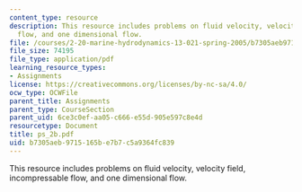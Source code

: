 ```yaml
---
content_type: resource
description: This resource includes problems on fluid velocity, velocity field, incompressable
  flow, and one dimensional flow.
file: /courses/2-20-marine-hydrodynamics-13-021-spring-2005/b7305aeb9715165be7b7c5a9364fc839_ps_2b.pdf
file_size: 74195
file_type: application/pdf
learning_resource_types:
- Assignments
license: https://creativecommons.org/licenses/by-nc-sa/4.0/
ocw_type: OCWFile
parent_title: Assignments
parent_type: CourseSection
parent_uid: 6ce3c0ef-aa05-c666-e55d-905e597c8e4d
resourcetype: Document
title: ps_2b.pdf
uid: b7305aeb-9715-165b-e7b7-c5a9364fc839
---
```

This resource includes problems on fluid velocity, velocity field, incompressable flow, and one dimensional flow.